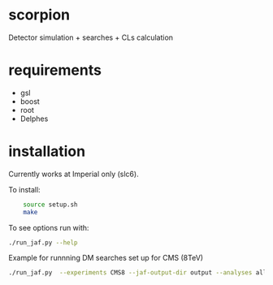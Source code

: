 scorpion
========

Detector simulation + searches + CLs calculation


requirements
============

* gsl
* boost
* root
* Delphes

installation
============

Currently works at Imperial only (slc6).

To install:
```bash
    source setup.sh
    make
```
To see options run with:
```bash
./run_jaf.py --help
```
Example for runnning DM searches set up for CMS (8TeV)
```bash
./run_jaf.py  --experiments CMS8 --jaf-output-dir output --analyses all-dm-8tev  --pythia-delphes-dirs  /vols/cms04/pjd12/scorpion/input/vbf-hinv-8TeV-powheg/mh125/
```



